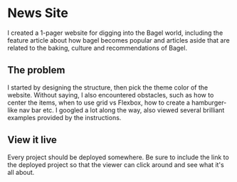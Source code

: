 # News Site

I created a 1-pager website for digging into the Bagel world, including the feature article about how bagel becomes popular and articles aside that are related to the baking, culture and recommendations of Bagel.

## The problem

I started by designing the structure, then pick the theme color of the website. Without saying, I also encountered obstacles, such as how to center the items, when to use grid vs Flexbox, how to create a hamburger-like nav bar etc.
I googled a lot along the way, also viewed several brilliant examples provided by the instructions.

## View it live
Every project should be deployed somewhere. Be sure to include the link to the deployed project so that the viewer can click around and see what it's all about.
